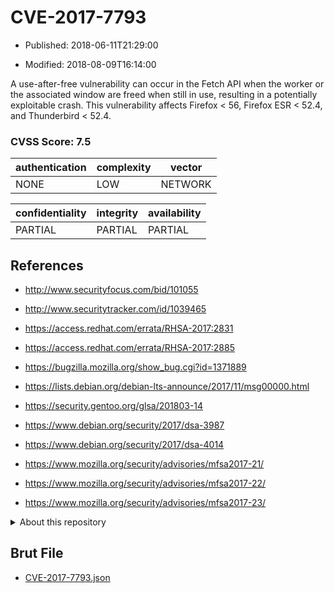 # CVE-2017-7793

- Published: 2018-06-11T21:29:00

- Modified: 2018-08-09T16:14:00

A use-after-free vulnerability can occur in the Fetch API when the worker or the associated window are freed when still in use, resulting in a potentially exploitable crash. This vulnerability affects Firefox < 56, Firefox ESR < 52.4, and Thunderbird < 52.4.

### CVSS Score: **7.5**

| authentication | complexity | vector |
| --- | --- | --- |
| NONE | LOW | NETWORK |

| confidentiality | integrity | availability |
| --- | --- | --- |
| PARTIAL | PARTIAL | PARTIAL |

## References

* http://www.securityfocus.com/bid/101055

* http://www.securitytracker.com/id/1039465

* https://access.redhat.com/errata/RHSA-2017:2831

* https://access.redhat.com/errata/RHSA-2017:2885

* https://bugzilla.mozilla.org/show_bug.cgi?id=1371889

* https://lists.debian.org/debian-lts-announce/2017/11/msg00000.html

* https://security.gentoo.org/glsa/201803-14

* https://www.debian.org/security/2017/dsa-3987

* https://www.debian.org/security/2017/dsa-4014

* https://www.mozilla.org/security/advisories/mfsa2017-21/

* https://www.mozilla.org/security/advisories/mfsa2017-22/

* https://www.mozilla.org/security/advisories/mfsa2017-23/

<details>
<summary>About this repository</summary> 

  This repository is part of the project [Live Hack CVE](https://github.com/Live-Hack-CVE). Main website can be found [www.live-hack.org](https://www.live-hack.org) 
  
  Made by [Sn0wAlice](https://github.com/Sn0wAlice) for the people that care about security and need to have a feed of the latest CVEs. Hope you enjoy it, don't forget to star the repo and follow me on [Twitter](https://twitter.com/Sn0wAlice) and [Github](https://github.com/Sn0wAlice). And that is my [personnal website](https://www.alice-snow.me/)

  - [Home Page](https://github.com/Live-Hack-CVE)
  - [Framework](https://github.com/Live-Hack-CVE/cve-framework)
  - [CVE database](https://github.com/Live-Hack-CVE/full_database)
  - [Changelog](https://github.com/Live-Hack-CVE/Changelog)
</details>

## Brut File

* [CVE-2017-7793.json](https://raw.githubusercontent.com/Live-Hack-CVE/full_database/main/cves/2017/CVE-2017-7793.json)

